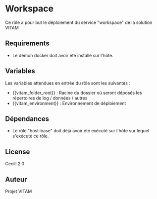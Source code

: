 Workspace
=========

Ce rôle a pour but le déploiement du service "workspace" de la solution VITAM


Requirements
------------

* Le démon docker doit avoir été installé sur l'hôte.


Variables
---------

Les variables attendues en entrée du rôle sont les suivantes :

* {{vitam_folder_root}} : Racine du dossier où seront déposés les répertoires de log / données / autres
* {{vitam_environment}} : Environnement de déploiement


Dépendances
-----------

* Le rôle "host-base" doit déjà avoir été exécuté sur l'hôte sur lequel s'exécute ce rôle.


License
-------

Cecill 2.0


Auteur
------

Projet VITAM